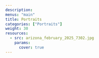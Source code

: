 ```yaml
---
description: 
menus: "main"
title: Portraits
categories: ["Portraits"]
weight: 30
resources:
  - src: arizona_february_2025_7302.jpg
    params:
      cover: true
---
```


